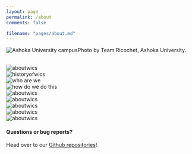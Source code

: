 ```yaml
---
layout: page
permalink: /about
comments: false

filename: "pages/about.md"
---
```

<div class="row justify-content-between">
<div class="col-md-8 pr-5">
<style type="text/css">
	a{
		text-align: center;
	}
</style>

<p class="mb-5"><img class="shadow-lg" src="{{site.baseurl}}/assets/images/about-1.png" alt="Ashoka University campus" />Photo by Team Ricochet, Ashoka University. </p>
<br>
<img class="shadow-lg" src="{{site.baseurl}}/assets/images/aboutwics/1.png" alt="aboutwics" /><br>
<img class="shadow-lg" src="{{site.baseurl}}/assets/images/aboutwics/2.png" alt="historyofwics" /><br>
<img class="shadow-lg" src="{{site.baseurl}}/assets/images/aboutwics/3.png" alt="who are we" /><br>
<img class="shadow-lg" src="{{site.baseurl}}/assets/images/aboutwics/4.png" alt="how do we do this" /><br>
<img class="shadow-lg" src="{{site.baseurl}}/assets/images/aboutwics/5.png" alt="aboutwics" /><br>
<img class="shadow-lg" src="{{site.baseurl}}/assets/images/aboutwics/6.png" alt="aboutwics" /><br>
<img class="shadow-lg" src="{{site.baseurl}}/assets/images/aboutwics/7.png" alt="aboutwics" /><br>
<img class="shadow-lg" src="{{site.baseurl}}/assets/images/aboutwics/8.png" alt="aboutwics" /><br>
<img class="shadow-lg" src="{{site.baseurl}}/assets/images/aboutwics/9.png" alt="aboutwics" /><br>

<h4>Questions or bug reports?</h4>

<p>Head over to our <a href="https://github.com/wics-ashoka">Github repositories</a>!</p>

</div>

<div class="col-md-4">

<!-- <div class="sticky-top sticky-top-80">
<h5>Buy me a coffee</h5>

<p>Check out our other work on our <a target="_blank" href="https://github.com/wics-ashoka">Github Organisation <i class="fab fa-github"></i></a>.</p>

</div> -->
</div>
</div>
